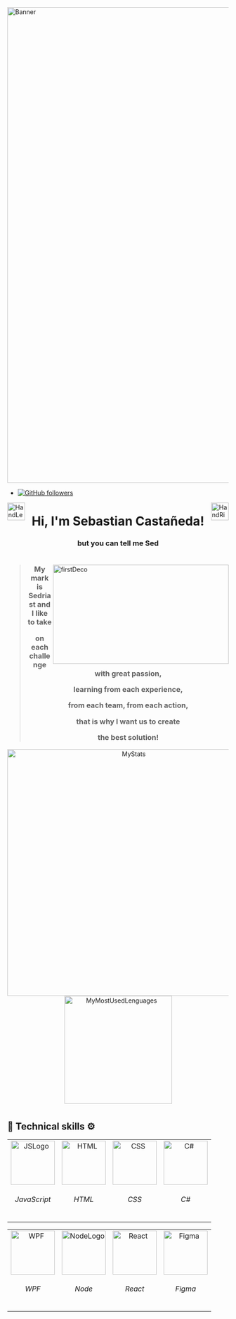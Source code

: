 <img align="center" alt="Banner" src="https://firebasestorage.googleapis.com/v0/b/port-e39af.appspot.com/o/README%20HEAD.svg?alt=media&token=e0ba3ec1-8ca9-4ede-a473-41a7fc244166" width="1080" />

- [![GitHub followers](https://img.shields.io/github/followers/exSED?label=Follow&style=social)](https://github.com/aman-atg/?tab=follow)

<img alt="HandLeftDeco" src="https://github.com/TheDudeThatCode/TheDudeThatCode/blob/master/Assets/Hi.gif" align="left" width="40"/>
<img alt="HandRightDeco" src="https://github.com/TheDudeThatCode/TheDudeThatCode/blob/master/Assets/Hi.gif" align="right" width="40"/>

<h1 align="center">Hi, I'm Sebastian Castañeda!</h1>
<h3 align="center">but you can tell me Sed</h3>

<h1></h1>

<img  alt="firstDeco" src="https://firebasestorage.googleapis.com/v0/b/port-e39af.appspot.com/o/MarkSED.svg?alt=media&token=328e9622-4b09-479c-9822-113c04c480aa" align="right" width="400" height="225"/>
<h3 align="center">
	
> My mark is Sedriast and I like to take
> 
> on each challenge with great passion,
> 
> learning from each experience,
> 
> from each team, from each action,
> 
> that is why I want us to create
> 
> the best solution!

</h3>	 

<div align="center">
	<img alt="MyStats" src="https://github-readme-stats.vercel.app/api?username=exSED&show_icons=true&theme=transparent" width="560"/>
	<img alt="MyMostUsedLenguages" src="https://github-readme-stats.vercel.app/api/top-langs/?username=exSED&theme=transparent&hide=glsl" width="245"/>
</div>

<h1></h1>

<h2>🧰	Technical skills	⚙️</h2>

<table align="center">
	<tbody>
		<td align="center">
			<img alt="JSLogo" src="https://firebasestorage.googleapis.com/v0/b/port-e39af.appspot.com/o/Icons%2Fcolor%2FJS.svg?alt=media&token=add93663-d3ef-4bea-bf53-660f631d5d81" width="100"/>
			<h6 >JavaScript</h6>
		</td>
		<td align="center">
			<img alt="HTML" src="https://firebasestorage.googleapis.com/v0/b/port-e39af.appspot.com/o/Icons%2Fcolor%2FHTML5.svg?alt=media&token=054b072d-9c80-4ae1-b63e-36fd37034971" width="100"/>
			<h6 >HTML</h6>
		</td>
		<td align="center">
			<img alt="CSS" src="https://firebasestorage.googleapis.com/v0/b/port-e39af.appspot.com/o/Icons%2Fcolor%2FCSS3.svg?alt=media&token=6ae081c1-9932-4d49-9916-fe6b85dddfb9" width="100"/>
			<h6 >CSS</h6>
		</td>
		<td align="center">
			<img alt="C#" src="https://firebasestorage.googleapis.com/v0/b/port-e39af.appspot.com/o/Icons%2Fcolor%2Fc%23.svg?alt=media&token=2dba9d68-c879-41c4-89aa-5089bc3f25bd" width="100"/>
			<h6 >C#</h6>
		</td>
	</tbody>
</table>
<table align="center">
	<tbody>
		<td align="center">
			<img alt="WPF" src="https://firebasestorage.googleapis.com/v0/b/port-e39af.appspot.com/o/Icons%2Fcolor%2FWPF.svg?alt=media&token=bb3755d1-e9fd-47eb-9016-8ccf4134e4b2" width="100"/>
			<h6 >WPF</h6>
		</td>
		<td align="center">
			<img alt="NodeLogo" src="https://firebasestorage.googleapis.com/v0/b/port-e39af.appspot.com/o/Icons%2Fcolor%2Fnodejs.svg?alt=media&token=a5b20a06-04fc-47b1-9ecd-94beab554bcf" width="100"/>
			<h6 >Node</h6>
		</td>
		<td align="center">
			<img alt="React" src="https://firebasestorage.googleapis.com/v0/b/port-e39af.appspot.com/o/Icons%2Fcolor%2Freact.svg?alt=media&token=15a8c5e6-1d6d-4771-90ba-ab77cd68be10" width="100"/>
			<h6 >React</h6>
		</td>
		<td align="center">
			<img alt="Figma" src="https://firebasestorage.googleapis.com/v0/b/port-e39af.appspot.com/o/Icons%2Fcolor%2Ffigma.svg?alt=media&token=42b8601c-9679-4c4f-bff0-be54bb59a60a" width="100"/>
			<h6 >Figma</h6>
		</td>
 	</tbody>
</table>
